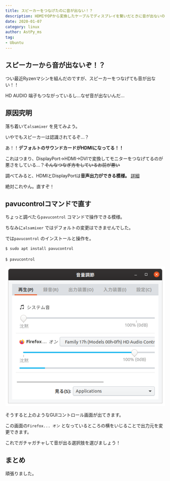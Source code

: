 ```yaml
---
title: スピーカーをつなげたのに音が出ない！？
description: HDMIやDPから変換したケーブルでディスプレイを繋いだときに音が出ないのを直します。
date: 2020-01-07
category: linux
author: AstPy_ms
tag:
- Ubuntu
---
```


## スピーカーから音が出ないぞ！？

つい最近Ryzenマシンを組んだのですが、スピーカーをつなげても音が出ない！！

HD AUDIO 端子もつながっているし...なぜ音が出ないんだ...

## 原因究明

落ち着いて`alsamixer` を見てみよう。

いやでもスピーカーは認識されてるぞ...？

あ！！**デフォルトのサウンドカードがHDMIになってる！！**

これはつまり、DisplayPort→HDMI→DVIで変換してモニターをつなげてるのが悪さをしている...？~~そんなつなぎ方をしているお前が悪い~~

調べてみると、HDMIとDisplayPortは**音声出力ができる模様。** [詳細](https://ja.wikipedia.org/wiki/DisplayPort)

絶対これやん。直すぞ！

## pavucontrolコマンドで直す

ちょっと調べたら`pavucontrol` コマンドで操作できる模様。

ちなみに`alsamixer` ではデフォルトの変更はできませんでした。

では`pavucontrol` のインストールと操作を。

```bash
$ sudo apt install pavucontrol

$ pavucontrol
```

![](../.vuepress/public/imgs/audio1.png)

そうすると上のようなGUIコントロール画面が出てきます。

この画面の`Firefox... オン` となっているところの横をいじることで出力元を変更できます。

これでガチャガチャして音が出る選択肢を選びましょう！

## まとめ

頑張りました。
